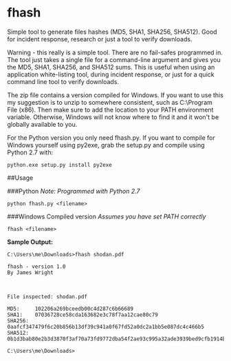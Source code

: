 # fhash
Simple tool to generate files hashes (MD5, SHA1, SHA256, SHA512).   Good for incident response, research or just a tool to verify downloads.

Warning - this really is a simple tool.  There are no fail-safes programmed in.  The tool just takes a single file for a command-line argument and gives you the MD5, SHA1, SHA256, and SHA512 sums.  This is useful when using an application white-listing tool, during incident response, or just for a quick command line tool to verify downloads.

The zip file contains a version compiled for Windows.  If you want to use this my suggestion is to unzip to somewhere consistent, such as C:\Program File (x86)\.  Then make sure to add the location to your PATH environment variable.  Otherwise, Windows will not know where to find it and it won't be globally available to you.

For the Python version you only need fhash.py.  If you want to compile for Windows yourself using py2exe, grab the setup.py and compile using Python 2.7 with:

`python.exe setup.py install py2exe`



##Usage



###Python
*Note: Programmed with Python 2.7*

`python fhash.py <filename>`




###Windows Compiled version
*Assumes you have set PATH correctly*

`fhash <filename>`

**Sample Output:**

```
C:\Users\me\Downloads>fhash shodan.pdf

fhash - version 1.0
By James Wright



File inspected: shodan.pdf

MD5:     102206a269bceedb00c4d287c6b66689
SHA1:    07036728ce58cda163682e3c78f7aa12cae80c79
SHA256:  0aafcf347479f6c20b856b13df39c941a0f67fd52a0dc2a1bb5e087dc4c466b5
SHA512:  0b1d3bab80e2b3d3870f3af70a73fd9772dba54f2ae93c995a32ade3939bed9cfb1914bcb4c078fa962d6e482758b0213d0ce93e90cb43b50917aa14cbed213a

C:\Users\me\Downloads>
```

